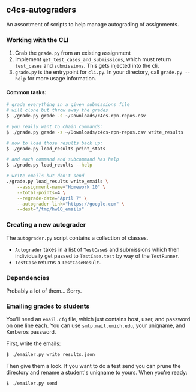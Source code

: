c4cs-autograders
------------------

An assortment of scripts to help manage autograding of assignments.

### Working with the CLI

1. Grab the `grade.py` from an existing assignment
1. Implement `get_test_cases_and_submissions`, which must return 
    `test_cases` and `submissions`. This gets injected into the cli.
1. `grade.py` is the entrypoint for `cli.py`. In your directory, call
   `grade.py --help` for more usage information.

#### Common tasks:

```bash
# grade everything in a given submissions file
# will clone but throw away the grades
$ ./grade.py grade -s ~/Downloads/c4cs-rpn-repos.csv 

# you really want to chain commands:
$ ./grade.py grade -s ~/Downloads/c4cs-rpn-repos.csv write_results

# now to load those results back up:
$ ./grade.py load_results print_stats

# and each command and subcommand has help
$ ./grade.py load_results --help

# write emails but don't send
./grade.py load_results write_emails \
    --assignment-name="Homework 10" \
    --total-points=4 \
    --regrade-date="April 7" \
    --autograder-link="https://google.com" \
    --dest="/tmp/hw10_emails"
```

### Creating a new autograder
The `autograder.py` script contains a collection of classes.

- `Autograder` takes in a list of `TestCase`s and submissions which then
  individually get passed to `TestCase.test` by way of the `TestRunner`.
- `TestCase` returns a `TestCaseResult`.

### Dependencies
Probably a lot of them... Sorry.

### Emailing grades to students

You'll need an `email.cfg` file, which just contains host, user, and password on
one line each. You can use `smtp.mail.umich.edu`, your uniqname, and Kerberos
password.

First, write the emails:

```bash
$ ./emailer.py write results.json
```

Then give them a look. If you want to do a test send you can prune the directory
and rename a student's uniqname to yours. When you're ready:

```bash
$ ./emailer.py send
```
